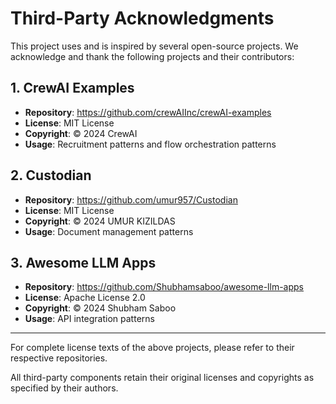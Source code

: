# Third-Party Acknowledgments

This project uses and is inspired by several open-source projects. We acknowledge and thank the following projects and their contributors:

## 1. CrewAI Examples
- **Repository**: https://github.com/crewAIInc/crewAI-examples
- **License**: MIT License
- **Copyright**: © 2024 CrewAI
- **Usage**: Recruitment patterns and flow orchestration patterns

## 2. Custodian
- **Repository**: https://github.com/umur957/Custodian
- **License**: MIT License
- **Copyright**: © 2024 UMUR KIZILDAS
- **Usage**: Document management patterns

## 3. Awesome LLM Apps
- **Repository**: https://github.com/Shubhamsaboo/awesome-llm-apps
- **License**: Apache License 2.0
- **Copyright**: © 2024 Shubham Saboo
- **Usage**: API integration patterns

---

For complete license texts of the above projects, please refer to their respective repositories.

All third-party components retain their original licenses and copyrights as specified by their authors.